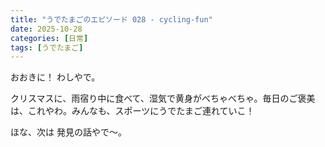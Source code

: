 ```yaml
---
title: "うでたまごのエピソード 028 - cycling-fun"
date: 2025-10-28
categories: [日常]
tags: [うでたまご]
---
```


おおきに！ わしやで。

クリスマスに、雨宿り中に食べて、湿気で黄身がべちゃべちゃ。毎日のご褒美は、これやわ。みんなも、スポーツにうでたまご連れていこ！

ほな、次は 発見の話やで～。